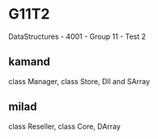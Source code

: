 # G11T2
DataStructures - 4001 - Group 11 - Test 2 

## kamand
class Manager, 
class Store, 
Dll and SArray 

## milad
class Reseller, 
class Core, 
DArray

